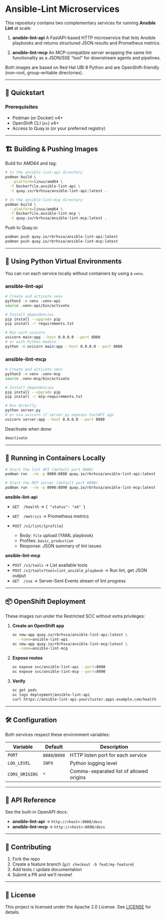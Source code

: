 # Ansible-Lint Microservices

This repository contains two complementary services for running **Ansible Lint** at scale:

1. **ansible-lint-api**
   A FastAPI-based HTTP microservice that lints Ansible playbooks and returns structured JSON results and Prometheus metrics.

2. **ansible-lint-mcp**
   An MCP-compatible server wrapping the same lint functionality as a JSON/SSE “tool” for downstream agents and pipelines.

Both images are based on Red Hat UBI 8 Python and are OpenShift-friendly (non-root, group-writable directories).

---

## 🚀 Quickstart

### Prerequisites

* Podman (or Docker) v4+
* OpenShift CLI (`oc`) v4+
* Access to Quay.io (or your preferred registry)

---

## 🏗 Building & Pushing Images

Build for AMD64 and tag:

```bash
# In the ansible-lint-api directory
podman build \
  --platform=linux/amd64 \
  -f Dockerfile.ansible-lint-api \
  -t quay.io/rbrhssa/ansible-lint-api:latest .

# In the ansible-lint-mcp directory
podman build \
  --platform=linux/amd64 \
  -f Dockerfile.ansible-lint-mcp \
  -t quay.io/rbrhssa/ansible-lint-mcp:latest .
```

Push to Quay.io:

```bash
podman push quay.io/rbrhssa/ansible-lint-api:latest
podman push quay.io/rbrhssa/ansible-lint-mcp:latest
```

---

## 🐍 Using Python Virtual Environments

You can run each service locally without containers by using a `venv`.

### ansible-lint-api

```bash
# Create and activate venv
python3 -m venv .venv-api
source .venv-api/bin/activate

# Install dependencies
pip install --upgrade pip
pip install -r requirements.txt

# Run with uvicorn
uvicorn main:app --host 0.0.0.0 --port 8080
# or with Python module
python -m uvicorn main:app --host 0.0.0.0 --port 8080
```

### ansible-lint-mcp

```bash
# Create and activate venv
python3 -m venv .venv-mcp
source .venv-mcp/bin/activate

# Install dependencies
pip install --upgrade pip
pip install -r mcp-requirements.txt

# Run directly
python server.py
# or via uvicorn if server.py exposes FastAPI app
uvicorn server:app --host 0.0.0.0 --port 8090
```

Deactivate when done:

```bash
deactivate
```

---

## 🏃 Running in Containers Locally

```bash
# Start the lint API (default port 8080)
podman run --rm -p 8080:8080 quay.io/rbrhssa/ansible-lint-api:latest

# Start the MCP server (default port 8090)
podman run --rm -p 8090:8090 quay.io/rbrhssa/ansible-lint-mcp:latest
```

**ansible-lint-api**

* `GET  /health` → `{ "status": "ok" }`
* `GET  /metrics` → Prometheus metrics
* `POST /v1/lint/{profile}`

  * Body: `file` upload (YAML playbook)
  * Profiles: `basic`, `production`
  * Response: JSON summary of lint issues

**ansible-lint-mcp**

* `POST /v1/tools` → List available tools
* `POST /v1/tools?tool=lint_ansible_playbook` → Run lint, get JSON output
* `GET  /sse` → Server-Sent Events stream of lint progress

---

## 📦 OpenShift Deployment

These images run under the Restricted SCC without extra privileges:

1. **Create an OpenShift app**

   ```bash
   oc new-app quay.io/rbrhssa/ansible-lint-api:latest \
     --name=ansible-lint-api
   oc new-app quay.io/rbrhssa/ansible-lint-mcp:latest \
     --name=ansible-lint-mcp
   ```

2. **Expose routes**

   ```bash
   oc expose svc/ansible-lint-api --port=8080
   oc expose svc/ansible-lint-mcp --port=8090
   ```

3. **Verify**

   ```bash
   oc get pods
   oc logs deployment/ansible-lint-api
   curl https://ansible-lint-api-yourcluster.apps.example.com/health
   ```

---

## 🛠 Configuration

Both services respect these environment variables:

| Variable       | Default       | Description                             |
| -------------- | ------------- | --------------------------------------- |
| `PORT`         | `8080`/`8090` | HTTP listen port for each service       |
| `LOG_LEVEL`    | `INFO`        | Python logging level                    |
| `CORS_ORIGINS` | `*`           | Comma-separated list of allowed origins |

---

## 📖 API Reference

See the built-in OpenAPI docs:

* **ansible-lint-api** → `http://<host>:8080/docs`
* **ansible-lint-mcp** → `http://<host>:8090/docs`

---

## 🤝 Contributing

1. Fork the repo
2. Create a feature branch (`git checkout -b feat/my-feature`)
3. Add tests / update documentation
4. Submit a PR and we’ll review!

---

## 📝 License

This project is licensed under the Apache 2.0 License. See [LICENSE](./LICENSE) for details.
